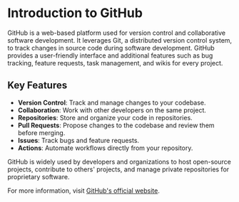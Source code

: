 # Introduction to GitHub

GitHub is a web-based platform used for version control and collaborative software development. It leverages Git, a distributed version control system, to track changes in source code during software development. GitHub provides a user-friendly interface and additional features such as bug tracking, feature requests, task management, and wikis for every project.

## Key Features
- **Version Control**: Track and manage changes to your codebase.
- **Collaboration**: Work with other developers on the same project.
- **Repositories**: Store and organize your code in repositories.
- **Pull Requests**: Propose changes to the codebase and review them before merging.
- **Issues**: Track bugs and feature requests.
- **Actions**: Automate workflows directly from your repository.

GitHub is widely used by developers and organizations to host open-source projects, contribute to others' projects, and manage private repositories for proprietary software.

For more information, visit [GitHub's official website](https://github.com).